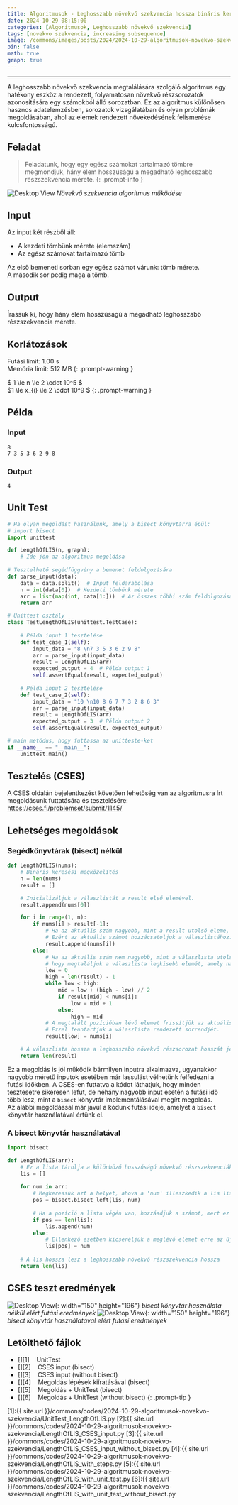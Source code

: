 ```yaml
---
title: Algoritmusok - Leghosszabb növekvő szekvencia hossza bináris kereséssel
date: 2024-10-29 08:15:00
categories: [Algoritmusok, Leghosszabb növekvő szekvencia]
tags: [novekvo szekvencia, increasing subsequence]
image: /commons/images/posts/2024/2024-10-29-algoritmusok-novekvo-szekvencia/LengthOfLIS_header.jpeg
pin: false
math: true
graph: true
---
```


---

A leghosszabb növekvő szekvencia megtalálására szolgáló algoritmus egy hatékony eszköz a rendezett, folyamatosan növekvő részsorozatok azonosítására egy számokból álló sorozatban. Ez az algoritmus különösen hasznos adatelemzésben, sorozatok vizsgálatában és olyan problémák megoldásában, ahol az elemek rendezett növekedésének felismerése kulcsfontosságú.

## Feladat
> Feladatunk, hogy egy egész számokat tartalmazó tömbre megmondjuk, hány elem hosszúságú a megadható leghosszabb részszekvencia mérete.
{: .prompt-info }


![Desktop View](/commons/images/posts/2024/2024-10-29-algoritmusok-novekvo-szekvencia/LengthOfLIS.png)
_Növekvő szekvencia algoritmus működése_

## Input
Az input két részből áll:
- A kezdeti tömbünk mérete (elemszám)
- Az egész számokat tartalmazó tömb

Az első bemeneti sorban egy egész számot várunk: tömb mérete.
\
A második sor pedig maga a tömb.

## Output
Írassuk ki, hogy hány elem hosszúságú a megadható leghosszabb részszekvencia mérete.

## Korlátozások
>
Futási limit: 1.00 s\
Memória limit: 512 MB
{: .prompt-warning }

>
$ 1 \le n \le 2 \cdot 10^5 $\
$1 \le x_{i} \le 2 \cdot 10^9 $
{: .prompt-warning }

## Példa

### Input

```console
8
7 3 5 3 6 2 9 8
```


### Output

```console
4
```

## Unit Test

```python
# Ha olyan megoldást használunk, amely a bisect könyvtárra épül:
# import bisect
import unittest

def LengthOfLIS(n, graph):
    # Ide jön az algoritmus megoldása
    
# Tesztelhető segédfüggvény a bemenet feldolgozására
def parse_input(data):
    data = data.split()  # Input feldarabolása
    n = int(data[0])  # Kezdeti tömbünk mérete
    arr = list(map(int, data[1:]))  # Az összes többi szám feldolgozása listába
    return arr

# Unittest osztály
class TestLengthOfLIS(unittest.TestCase):
    
    # Példa input 1 tesztelése
    def test_case_1(self):
        input_data = "8 \n7 3 5 3 6 2 9 8"
        arr = parse_input(input_data)
        result = LengthOfLIS(arr)
        expected_output = 4  # Példa output 1
        self.assertEqual(result, expected_output)
        
    # Példa input 2 tesztelése
    def test_case_2(self):
        input_data = "10 \n10 8 6 7 7 3 2 8 6 3"
        arr = parse_input(input_data)
        result = LengthOfLIS(arr)
        expected_output = 3  # Példa output 2
        self.assertEqual(result, expected_output)

# main metódus, hogy futtassa az unitteste-ket
if __name__ == "__main__":
    unittest.main()
```

## Tesztelés (CSES)

A CSES oldalán bejelentkezést követően lehetőség van az algoritmusra írt megoldásunk futtatására és tesztelésére: <https://cses.fi/problemset/submit/1145/>

## Lehetséges megoldások

### Segédkönyvtárak (bisect) nélkül

```python
def LengthOfLIS(nums):
    # Bináris keresési megközelítés
    n = len(nums)
    result = []

    # Inicializáljuk a válaszlistát a result első elemével.
    result.append(nums[0])

    for i in range(1, n):
        if nums[i] > result[-1]:
            # Ha az aktuális szám nagyobb, mint a result utolsó eleme, az azt jelenti, hogy találtunk egy hosszabb növekvő részszekvenciát.
            # Ezért az aktuális számot hozzácsatoljuk a válaszlistához.
            result.append(nums[i])
        else:
            # Ha az aktuális szám nem nagyobb, mint a válaszlista utolsó eleme, akkor bináris keresést végzünk,
            # hogy megtaláljuk a válaszlista legkisebb elemét, amely nagyobb vagy egyenlő az aktuális számnál.
            low = 0
            high = len(result) - 1
            while low < high:
                mid = low + (high - low) // 2
                if result[mid] < nums[i]:
                    low = mid + 1
                else:
                    high = mid
            # A megtalált pozícióban lévő elemet frissítjük az aktuális számmal.
            # Ezzel fenntartjuk a válaszlista rendezett sorrendjét.
            result[low] = nums[i]

    # A válaszlista hossza a leghosszabb növekvő részsorozat hosszát jelenti.
    return len(result)
```

Ez a megoldás is jól működik bármilyen inputra alkalmazva, ugyanakkor nagyobb méretű inputok esetében már lassulást vélhetünk felfedezni a futási időkben. A CSES-en futtatva a kódot láthatjuk, hogy minden tesztesetre sikeresen lefut, de néhány nagyobb input esetén a futási idő több lesz, mint a `bisect` könyvtár implementálásával megírt megoldás.\
Az alábbi megoldással már javul a kódunk futási ideje, amelyet a `bisect` könyvtár használatával értünk el.

### A bisect könyvtár használatával

```python
import bisect

def LengthOfLIS(arr):
    # Ez a lista tárolja a különböző hosszúságú növekvő részszekvenciák legkisebb záró elemeit
    lis = []
    
    for num in arr:
        # Megkeressük azt a helyet, ahova a 'num' illeszkedik a lis listában
        pos = bisect.bisect_left(lis, num)
        
        # Ha a pozíció a lista végén van, hozzáadjuk a számot, mert ez növeli a részszekvenciát
        if pos == len(lis):
            lis.append(num)
        else:
            # Ellenkező esetben kicseréljük a meglévő elemet erre az új számra
            lis[pos] = num
    
    # A lis hossza lesz a leghosszabb növekvő részszekvencia hossza
    return len(lis)
```

## CSES teszt eredmények

![Desktop View](/commons/images/posts/2024/2024-10-29-algoritmusok-novekvo-szekvencia/CSES_result_1.png){: width="150" height="196"}
_bisect könyvtár használata nélkül elért futási eredmények_
![Desktop View](/commons/images/posts/2024/2024-10-29-algoritmusok-novekvo-szekvencia/CSES_result_2.png){: width="150" height="196"}
_bisect könyvtár használatával elért futási eredmények_

## Letölthető fájlok

> 
- [<i class="fa-solid fa-download fa-lg"></i>][1]&nbsp;&nbsp;&nbsp;&nbsp;UnitTest
- [<i class="fa-solid fa-download fa-lg"></i>][2]&nbsp;&nbsp;&nbsp;&nbsp;CSES input (bisect)
- [<i class="fa-solid fa-download fa-lg"></i>][3]&nbsp;&nbsp;&nbsp;&nbsp;CSES input (without bisect)
- [<i class="fa-solid fa-download fa-lg"></i>][4]&nbsp;&nbsp;&nbsp;&nbsp;Megoldás lépések kiíratásával (bisect)
- [<i class="fa-solid fa-download fa-lg"></i>][5]&nbsp;&nbsp;&nbsp;&nbsp;Megoldás + UnitTest (bisect)
- [<i class="fa-solid fa-download fa-lg"></i>][6]&nbsp;&nbsp;&nbsp;&nbsp;Megoldás + UnitTest (without bisect)
{: .prompt-tip }

[1]:{{ site.url }}/commons/codes/2024-10-29-algoritmusok-novekvo-szekvencia/UnitTest_LengthOfLIS.py
[2]:{{ site.url }}/commons/codes/2024-10-29-algoritmusok-novekvo-szekvencia/LengthOfLIS_CSES_input.py
[3]:{{ site.url }}/commons/codes/2024-10-29-algoritmusok-novekvo-szekvencia/LengthOfLIS_CSES_input_without_bisect.py
[4]:{{ site.url }}/commons/codes/2024-10-29-algoritmusok-novekvo-szekvencia/LengthOfLIS_with_steps.py
[5]:{{ site.url }}/commons/codes/2024-10-29-algoritmusok-novekvo-szekvencia/LengthOfLIS_with_unit_test.py
[6]:{{ site.url }}/commons/codes/2024-10-29-algoritmusok-novekvo-szekvencia/LengthOfLIS_with_unit_test_without_bisect.py